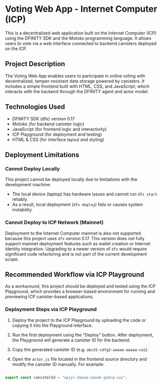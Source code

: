 # Voting Web App - Internet Computer (ICP)

This is a decentralized web application built on the Internet Computer (ICP) using the DFINITY SDK and the Motoko programming language. It allows users to vote via a web interface connected to backend canisters deployed on the ICP.

## Project Description

The Voting Web App enables users to participate in online voting with decentralized, tamper-resistant data storage powered by canisters. It includes a simple frontend built with HTML, CSS, and JavaScript, which interacts with the backend through the DFINITY agent and actor model.

## Technologies Used

- DFINITY SDK (dfx) version 0.17
- Motoko (for backend canister logic)
- JavaScript (for frontend logic and interactivity)
- ICP Playground (for deployment and testing)
- HTML & CSS (for interface layout and styling)

## Deployment Limitations

### Cannot Deploy Locally

This project cannot be deployed locally due to limitations with the development machine:

- The local device (laptop) has hardware issues and cannot run `dfx start` reliably.
- As a result, local deployment (`dfx deploy`) fails or causes system instability.

### Cannot Deploy to ICP Network (Mainnet)

Deployment to the Internet Computer mainnet is also not supported because this project uses `dfx` version 0.17. This version does not fully support mainnet deployment features such as wallet creation or Internet Identity integration. Upgrading to a newer version of `dfx` would require significant code refactoring and is not part of the current development scope.

## Recommended Workflow via ICP Playground

As a workaround, this project should be deployed and tested using the ICP Playground, which provides a browser-based environment for running and previewing ICP canister-based applications.

### Deployment Steps via ICP Playground

1. Deploy the project to the ICP Playground by uploading the code or copying it into the Playground interface.

2. Run the first deployment using the "Deploy" button. After deployment, the Playground will generate a canister ID for the backend.

3. Copy the generated canister ID (e.g. `abcd1-sdfg2-aaaaa-aaaaa-cai`).

4. Open the `actor.js` file located in the frontend source directory and modify the canister ID manually. For example:

```javascript

export const canisterId = "xpjyl-daaaa-aaaab-qadcq-cai";
